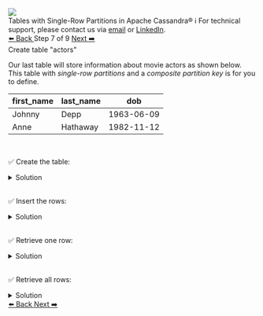 <!-- TOP -->
<div class="top">
  <img src="https://datastax-academy.github.io/katapod-shared-assets/images/ds-academy-logo.svg" />
  <div class="scenario-title-section">
    <span class="scenario-title">Tables with Single-Row Partitions in Apache Cassandra®</span>
    <span class="scenario-subtitle">ℹ️ For technical support, please contact us via <a href="mailto:aleksandr.volochnev@datastax.com">email</a> or <a href="https://dtsx.io/aleks">LinkedIn</a>.</span>
  </div>
</div>

<!-- NAVIGATION -->
<div id="navigation-top" class="navigation-top">
 <a href='command:katapod.loadPage?[{"step":"step6-cassandra"}]'
   class="btn btn-dark navigation-top-left">⬅️ Back
 </a>
<span class="step-count"> Step 7 of 9</span>
 <a href='command:katapod.loadPage?[{"step":"step8-cassandra"}]'
    class="btn btn-dark navigation-top-right">Next ➡️
  </a>
</div>

<!-- CONTENT -->

<div class="step-title">Create table "actors"</div>

Our last table will store information about movie actors as shown below. This table 
with *single-row partitions* and a *composite partition key* is for you to define.

| first_name | last_name  | dob        |
|----------- |------------|------------|
| Johnny     | Depp       | 1963-06-09 |
| Anne       | Hathaway   | 1982-11-12 | 

<br/>

✅ Create the table:
<details>
  <summary>Solution</summary>

```
CREATE TABLE actors (
  first_name TEXT,
  last_name TEXT,
  dob DATE,
  PRIMARY KEY ((first_name, last_name))
);
```

</details>

<br/>

✅ Insert the rows:
<details>
  <summary>Solution</summary>

```
INSERT INTO actors (first_name, last_name, dob) 
VALUES ('Johnny', 'Depp', '1963-06-09');
INSERT INTO actors (first_name, last_name, dob) 
VALUES ('Anne', 'Hathaway', '1982-11-12');
```

</details>

<br/>

✅ Retrieve one row:
<details>
  <summary>Solution</summary>

```
SELECT * FROM actors
WHERE first_name = 'Johnny'
  AND last_name = 'Depp';
```

</details>

<br/>

✅ Retrieve all rows:
<details>
  <summary>Solution</summary>

```
SELECT * FROM actors;
```

</details>

<!-- NAVIGATION -->
<div id="navigation-bottom" class="navigation-bottom">
 <a href='command:katapod.loadPage?[{"step":"step6-cassandra"}]'
   class="btn btn-dark navigation-bottom-left">⬅️ Back
 </a>
 <a href='command:katapod.loadPage?[{"step":"step8-cassandra"}]'
    class="btn btn-dark navigation-bottom-right">Next ➡️
  </a>
</div>

